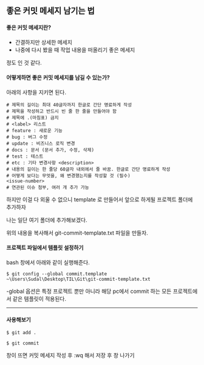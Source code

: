 ## 좋은 커밋 메세지 남기는 법





#### 좋은 커밋 메세지란?

- 간결하지만 상세한 메세지
- 나중에 다시 봤을 때 작업 내용을 떠올리기 좋은 메세지

정도 인 것 같다. 



#### 어떻게하면 좋은 커밋 메세지를 남길 수 있는가?

아래의 사항을 지키면 된다.

```
# 제목의 길이는 최대 40글자까지 한글로 간단 명료하게 작성 
# 제목을 작성하고 반드시 빈 줄 한 줄을 만들어야 함 
# 제목에 .(마침표) 금지 
# <label> 리스트 
# feature : 새로운 기능 
# bug : 버그 수정 
# update : 비즈니스 로직 변경 
# docs : 문서 (문서 추가, 수정, 삭제) 
# test : 테스트 
# etc : 기타 변경사항 <description> 
# 내용의 길이는 한 줄당 60글자 내외에서 줄 바꿈. 한글로 간단 명료하게 작성 
# 어떻게 보다는 무엇을, 왜 변경했는지를 작성할 것 (필수) 
<issue-number> 
# 연관된 이슈 첨부, 여러 개 추가 가능
```



하지만 이걸 다 외울 수 없으니 template 로 만들어서 앞으로 하게될 프로젝트 폴더에 추가하자

나는 일단 여기 폴더에 추가해보겠다.



위의 내용을 복사해서 git-commit-template.txt 파일을 만들자.



#### 프로젝트 파일에서 템플릿 설정하기

bash 창에서 아래와 같이 실행해준다.

```
$ git config --global commit.template ~\Users\Sudal\Desktop\TIL\Git\git-commit-template.txt
```

-global 옵션은 특정 프로젝트 뿐만 아니라 해당 pc에서 commit 하는 모든 프로젝트에서 같은 템플릿이 적용된다. 



------





####  사용해보기

````
$ git add .
````

````
$ git commit
````



창이 뜨면 커밋 메세지 작성 후 :wq 해서 저장 후 창 나가기